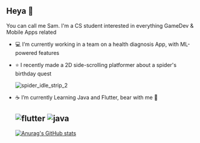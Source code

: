 ## Heya 👋
You can call me Sam. I'm a CS student interested in everything GameDev & Mobile Apps related

- 💻 I’m currently working in a team on a health diagnosis App, with ML-powered features
  
- ⭐ I recently made a 2D side-scrolling platformer about a spider's birthday quest
  
  ![spider_idle_strip_2](https://github.com/user-attachments/assets/09559641-c28d-42b1-8945-1ac2f4ce279c)


- ☕ I’m currently Learning Java and Flutter, bear with me 🙏

  ![flutter](https://github.com/user-attachments/assets/079cf69f-86a3-490f-8d87-f2a290e74195)
  ![java](https://github.com/user-attachments/assets/b7edefbb-f3c5-46bc-b180-54d9efb4e59a)
  -
  
  [![Anurag's GitHub stats](https://github-readme-stats.vercel.app/api?username=Liam-Samsit&show_icons=true&theme=gruvbox)](https://github.com/anuraghazra/github-readme-stats)


<!--
**Liam-Samsit/Liam-Samsit** is a ✨ _special_ ✨ repository because its `README.md` (this file) appears on your GitHub profile.

Here are some ideas to get you started:

- 🔭 I’m currently working on ...
- 🌱 I’m currently learning ...
- 👯 I’m looking to collaborate on ...
- 🤔 I’m looking for help with ...
- 💬 Ask me about ...
- 📫 How to reach me: ...
- 😄 Pronouns: ...
- ⚡ Fun fact: ...
-->
